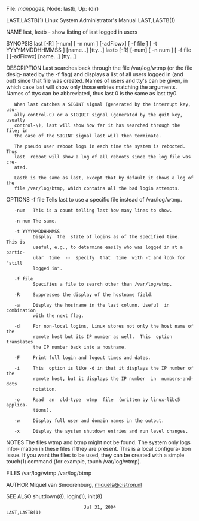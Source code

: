 File: *manpages*,  Node: lastb,  Up: (dir)

LAST,LASTB(1)         Linux System Administrator's Manual        LAST,LASTB(1)



NAME
       last, lastb - show listing of last logged in users

SYNOPSIS
       last  [-R] [-num] [ -n num ] [-adFiowx] [ -f file ] [ -t YYYYMMDDHHMMSS
       ] [name...]  [tty...]
       lastb [-R] [-num] [ -n num ] [ -f file ] [-adFiowx] [name...]  [tty...]

DESCRIPTION
       Last searches back through the file /var/log/wtmp (or the  file  desig‐
       nated  by  the -f flag) and displays a list of all users logged in (and
       out) since that file was created.  Names of  users  and  tty's  can  be
       given,  in  which  case  last will show only those entries matching the
       arguments.  Names of ttys can be abbreviated, thus last 0 is  the  same
       as last tty0.

       When last catches a SIGINT signal (generated by the interrupt key, usu‐
       ally control-C) or a SIGQUIT signal (generated by the quit key, usually
       control-\), last will show how far it has searched through the file; in
       the case of the SIGINT signal last will then terminate.

       The pseudo user reboot logs in each time the system is rebooted.   Thus
       last  reboot will show a log of all reboots since the log file was cre‐
       ated.

       Lastb is the same as last, except that by default it shows a log of the
       file /var/log/btmp, which contains all the bad login attempts.

OPTIONS
       -f file
              Tells last to use a specific file instead of /var/log/wtmp.

       -num   This is a count telling last how many lines to show.

       -n num The same.

       -t YYYYMMDDHHMMSS
              Display  the  state of logins as of the specified time.  This is
              useful, e.g., to determine easily who was logged in at a partic‐
              ular  time  --  specify  that  time  with -t and look for "still
              logged in".

       -f file
              Specifies a file to search other than /var/log/wtmp.

       -R     Suppresses the display of the hostname field.

       -a     Display the hostname in the last column. Useful  in  combination
              with the next flag.

       -d     For non-local logins, Linux stores not only the host name of the
              remote host but its IP number as well.  This  option  translates
              the IP number back into a hostname.

       -F     Print full login and logout times and dates.

       -i     This  option is like -d in that it displays the IP number of the
              remote host, but it displays the IP number  in  numbers-and-dots
              notation.

       -o     Read  an  old-type  wtmp  file  (written by linux-libc5 applica‐
              tions).

       -w     Display full user and domain names in the output.

       -x     Display the system shutdown entries and run level changes.

NOTES
       The files wtmp and btmp might not be found. The system only logs infor‐
       mation  in  these files if they are present. This is a local configura‐
       tion issue. If you want the files to be used, they can be created  with
       a simple touch(1) command (for example, touch /var/log/wtmp).

FILES
       /var/log/wtmp
       /var/log/btmp

AUTHOR
       Miquel van Smoorenburg, miquels@cistron.nl

SEE ALSO
       shutdown(8), login(1), init(8)



                                 Jul 31, 2004                    LAST,LASTB(1)

